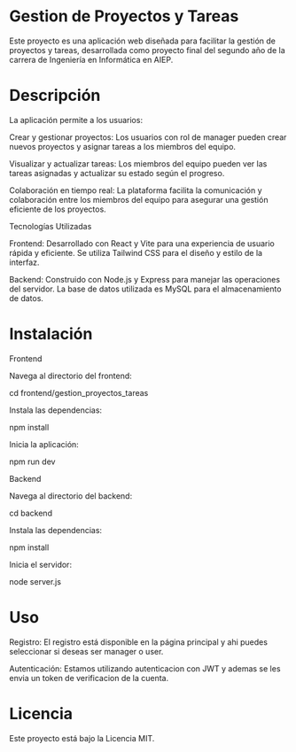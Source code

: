 #  Gestion de Proyectos y Tareas

Este proyecto es una aplicación web diseñada para facilitar la gestión de proyectos y tareas, desarrollada como proyecto final del segundo año de la carrera de Ingeniería en Informática en AIEP.

# Descripción

La aplicación permite a los usuarios:

Crear y gestionar proyectos: Los usuarios con rol de manager pueden crear nuevos proyectos y asignar tareas a los miembros del equipo.

Visualizar y actualizar tareas: Los miembros del equipo pueden ver las tareas asignadas y actualizar su estado según el progreso.

Colaboración en tiempo real: La plataforma facilita la comunicación y colaboración entre los miembros del equipo para asegurar una gestión eficiente de los proyectos.

Tecnologías Utilizadas

Frontend: Desarrollado con React y Vite para una experiencia de usuario rápida y eficiente. Se utiliza Tailwind CSS para el diseño y estilo de la interfaz.

Backend: Construido con Node.js y Express para manejar las operaciones del servidor. La base de datos utilizada es MySQL para el almacenamiento de datos.

#  Instalación

Frontend

Navega al directorio del frontend:

cd frontend/gestion_proyectos_tareas

Instala las dependencias:

npm install

Inicia la aplicación:

npm run dev

Backend

Navega al directorio del backend:

cd backend

Instala las dependencias:

npm install

Inicia el servidor:

node server.js

#  Uso

Registro: El registro está disponible en la página principal y ahi puedes seleccionar si deseas ser manager o user.

Autenticación: Estamos utilizando autenticacion con JWT y ademas se les envia un token de verificacion de la cuenta.


#  Licencia

Este proyecto está bajo la Licencia MIT.
